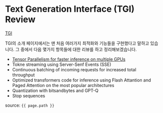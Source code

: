 # Text Generation Interface (TGI) Review

[TGI](https://huggingface.co/docs/text-generation-inference/index)

TGI의 소개 페이지에서는 맨 처음 여러가지 최적화와 기능들을 구현했다고 말하고 있습니다. 
그 중에서 다음 몇가지 항목들에 대한 리뷰를 하고 정리해보겠습니다.

- [Tensor Parallelism for faster inference on multiple GPUs](TGI_review_1.md)
- Tokne streaming using Server-Senf Events (SSE)
- Continuous batching of incoming requests for increased total throughput
- Optimized transformers code for inference using Flash Attantion and Paged Attention on the most popular architectures
- Quantization with bitsandbytes and GPT-Q
- Stop sequences

source: `{{ page.path }}`
